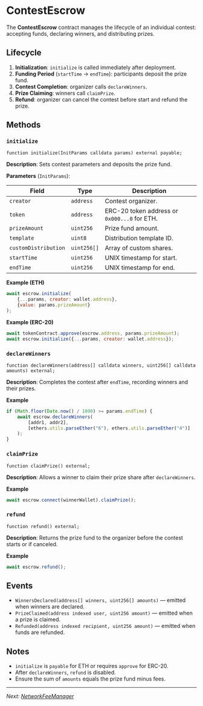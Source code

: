# ContestEscrow

The **ContestEscrow** contract manages the lifecycle of an individual contest: accepting funds, declaring winners, and
distributing prizes.

## Lifecycle

1. **Initialization**: `initialize` is called immediately after deployment.
2. **Funding Period** (`startTime` → `endTime`): participants deposit the prize fund.
3. **Contest Completion**: organizer calls `declareWinners`.
4. **Prize Claiming**: winners call `claimPrize`.
5. **Refund**: organizer can cancel the contest before start and refund the prize.

## Methods

### `initialize`

```solidity
function initialize(InitParams calldata params) external payable;
```

**Description**: Sets contest parameters and deposits the prize fund.

**Parameters** (`InitParams`):

| Field                | Type        | Description                                  |
|----------------------|-------------|----------------------------------------------|
| `creator`            | `address`   | Contest organizer.                           |
| `token`              | `address`   | ERC-20 token address or `0x000...0` for ETH. |
| `prizeAmount`        | `uint256`   | Prize fund amount.                           |
| `template`           | `uint8`     | Distribution template ID.                    |
| `customDistribution` | `uint256[]` | Array of custom shares.                      |
| `startTime`          | `uint256`   | UNIX timestamp for start.                    |
| `endTime`            | `uint256`   | UNIX timestamp for end.                      |

**Example (ETH)**

```js
await escrow.initialize(
    {...params, creator: wallet.address},
    {value: params.prizeAmount}
);
```

**Example (ERC-20)**

```js
await tokenContract.approve(escrow.address, params.prizeAmount);
await escrow.initialize({...params, creator: wallet.address});
```

### `declareWinners`

```solidity
function declareWinners(address[] calldata winners, uint256[] calldata amounts) external;
```

**Description**: Completes the contest after `endTime`, recording winners and their prizes.

**Example**

```js
if (Math.floor(Date.now() / 1000) >= params.endTime) {
    await escrow.declareWinners(
        [addr1, addr2],
        [ethers.utils.parseEther("6"), ethers.utils.parseEther("4")]
    );
}
```

### `claimPrize`

```solidity
function claimPrize() external;
```

**Description**: Allows a winner to claim their prize share after `declareWinners`.

**Example**

```js
await escrow.connect(winnerWallet).claimPrize();
```

### `refund`

```solidity
function refund() external;
```

**Description**: Returns the prize fund to the organizer before the contest starts or if canceled.

**Example**

```js
await escrow.refund();
```

## Events

- `WinnersDeclared(address[] winners, uint256[] amounts)` — emitted when winners are declared.
- `PrizeClaimed(address indexed user, uint256 amount)` — emitted when a prize is claimed.
- `Refunded(address indexed recipient, uint256 amount)` — emitted when funds are refunded.

## Notes

- `initialize` is `payable` for ETH or requires `approve` for ERC-20.
- After `declareWinners`, `refund` is disabled.
- Ensure the sum of `amounts` equals the prize fund minus fees.

---

*Next: [*NetworkFeeManager*](networkFeeManager.md)*